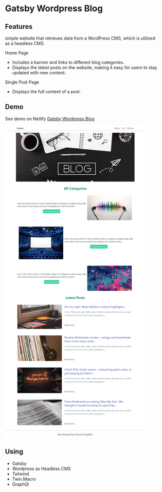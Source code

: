 # Gatsby Wordpress Blog

## Features
simple website that retrieves data from a WordPress CMS, which is utilized as a headless CMS.

Home Page
- Includes a banner and links to different blog categories.
- Displays the latest posts on the website, making it easy for users to stay updated with new content.

Single Post Page
- Displays the full content of a post.

## Demo
See demo on Netlify
[Gatsby Wordpress Blog](https://calm-halva-cd9921.netlify.app/)

![demo](demo.png)

## Using

- Gatsby
- Wordpress as Headless CMS
- Tailwind
- Twin.Macro
- GraphQl

